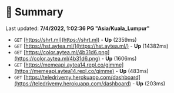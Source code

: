 # 📖 Summary
Last updated: **7/4/2022, 1:02:36 PG "Asia/Kuala_Lumpur"**

- `GET` [https://shrt.ml](https://shrt.ml) - **Up** (2359ms)
- `GET` [https://hst.aytea.ml/](https://hst.aytea.ml/) - **Up** (14382ms)
- `GET` [https://color.aytea.ml/4b31d6.png](https://color.aytea.ml/4b31d6.png) - **Up** (1606ms)
- `GET` [https://memeapi.aytea14.repl.co/gimme](https://memeapi.aytea14.repl.co/gimme) - **Up** (483ms)
- `GET` [https://teledrivemy.herokuapp.com/dashboard](https://teledrivemy.herokuapp.com/dashboard) - **Up** (203ms)
